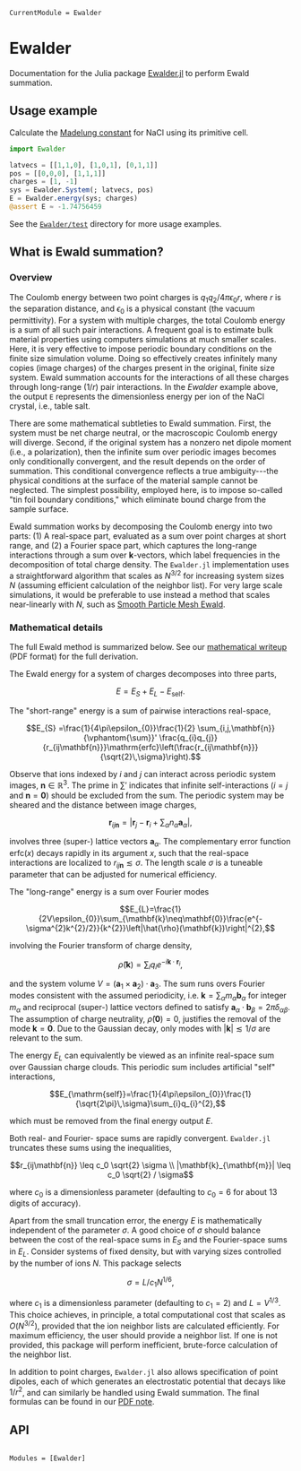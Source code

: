 ```@meta
CurrentModule = Ewalder
```

# Ewalder

Documentation for the Julia package
[Ewalder.jl](https://github.com/SunnySuite/Ewalder.jl) to perform Ewald
summation.

## Usage example

Calculate the [Madelung
constant](https://en.wikipedia.org/wiki/Madelung_constant) for NaCl using its
primitive cell.

```julia
import Ewalder

latvecs = [[1,1,0], [1,0,1], [0,1,1]]
pos = [[0,0,0], [1,1,1]]
charges = [1, -1]
sys = Ewalder.System(; latvecs, pos)
E = Ewalder.energy(sys; charges)
@assert E ≈ -1.74756459
```

See the [`Ewalder/test`](https://github.com/SunnySuite/Ewalder.jl/tree/main/test) directory for more usage examples.

## What is Ewald summation?

### Overview

The Coulomb energy between two point charges is $q_1 q_2 / 4\pi\epsilon_0 r$,
where $r$ is the separation distance, and $\epsilon_0$ is a physical constant
(the vacuum permittivity). For a system with multiple charges, the total Coulomb
energy is a sum of all such pair interactions. A frequent goal is to estimate
bulk material properties using computers simulations at much smaller scales.
Here, it is very effective to impose periodic boundary conditions on the finite
size simulation volume. Doing so effectively creates infinitely many copies
(image charges) of the charges present in the original, finite size system.
Ewald summation accounts for the interactions of all these charges through
long-range ($1/r$) pair interactions. In the _Ewalder_ example above, the output
`E` represents the dimensionless energy per ion of the NaCl crystal, i.e., table
salt.

There are some mathematical subtleties to Ewald summation. First, the system
must be net charge neutral, or the macroscopic Coulomb energy will diverge.
Second, if the original system has a nonzero net dipole moment (i.e., a
polarization), then the infinite sum over periodic images becomes only
conditionally convergent, and the result depends on the order of summation. This
conditional convergence reflects a true ambiguity---the physical conditions at
the surface of the material sample cannot be neglected. The simplest
possibility, employed here, is to impose so-called "tin foil boundary
conditions," which eliminate bound charge from the sample surface.

Ewald summation works by decomposing the Coulomb energy into two parts: (1) A
real-space part, evaluated as a sum over point charges at short range, and (2) a
Fourier space part, which captures the long-range interactions through a sum
over $\mathbf k$-vectors, which label frequencies in the decomposition of total
charge density. The `Ewalder.jl` implementation uses a straightforward algorithm
that scales as $N^{3/2}$ for increasing system sizes $N$ (assuming efficient
calculation of the neighbor list). For very large scale simulations, it would be
preferable to use instead a method that scales near-linearly with $N$, such as
[Smooth Particle Mesh Ewald](https://doi.org/10.1021/ct900275y).

### Mathematical details

The full Ewald method is summarized below. See our [mathematical
writeup](https://raw.githubusercontent.com/SunnySuite/Ewalder.jl/main/docs/math/ewald_review.pdf)
(PDF format) for the full derivation. 

The Ewald energy for a system of charges decomposes into three parts,

```math
E = E_S + E_L - E_\mathrm{self}.
```

The "short-range" energy is a sum of pairwise interactions real-space,
```math
E_{S} =\frac{1}{4\pi\epsilon_{0}}\frac{1}{2} \sum_{i,j,\mathbf{n}}{\vphantom{\sum}}' \frac{q_{i}q_{j}}{r_{ij\mathbf{n}}}\mathrm{erfc}\left(\frac{r_{ij\mathbf{n}}}{\sqrt{2}\,\sigma}\right).
```
Observe that ions indexed by $i$ and $j$ can interact across periodic system images, $\mathbf{n} \in \mathbb{R}^3$. The prime in $\sum'$ indicates that infinite self-interactions ($i=j$ and $\mathbf{n}=\mathbf{0}$) should be excluded from the sum. The periodic system may be sheared and the distance between image charges,
```math
\mathbf{r}_{ij\mathbf{n}} = \big|\mathbf{r}_j - \mathbf{r}_i + \sum_\alpha n_\alpha \mathbf{a}_\alpha \big|,
```
involves three (super-) lattice vectors $\mathbf{a}_\alpha$. The complementary error function $\mathrm{erfc}(x)$ decays rapidly in its argument $x$, such that the real-space interactions are localized to $r_{ij\mathbf{n}} \lesssim \sigma$. The length scale $\sigma$ is a tuneable parameter that can be adjusted for numerical efficiency.

The "long-range" energy is a sum over Fourier modes
```math
E_{L}=\frac{1}{2V\epsilon_{0}}\sum_{\mathbf{k}\neq\mathbf{0}}\frac{e^{-\sigma^{2}k^{2}/2}}{k^{2}}\left|\hat{\rho}(\mathbf{k})\right|^{2},
```
involving the Fourier transform of charge density,
```math
\hat{\rho}(\mathbf{k})=\sum_{i}q_{i}e^{-i\mathbf{k}\cdot\mathbf{r}_{i}},
```
and the system volume $V = (\mathbf{a}_1 \times \mathbf{a}_2) \cdot \mathbf{a}_3$. The sum runs overs Fourier modes consistent with the assumed periodicity, i.e. $\mathbf{k} = \sum_\alpha m_\alpha \mathbf{b}_\alpha$ for integer $m_\alpha$ and reciprocal (super-) lattice vectors defined to satisfy $\mathbf{a}_\alpha \cdot \mathbf{b}_\beta = 2\pi \delta_{\alpha \beta}$. The assumption of charge neutrality, $\hat{\rho}(\mathbf{0}) = 0$, justifies the removal of the mode $\mathbf{k}=\mathbf{0}$. Due to the Gaussian decay, only modes with $|\mathbf{k}| \lesssim 1/\sigma$ are relevant to the sum.

The energy $E_L$ can equivalently be viewed as an infinite real-space sum over Gaussian charge clouds. This periodic sum includes artificial "self" interactions,
```math
E_{\mathrm{self}}=\frac{1}{4\pi\epsilon_{0}}\frac{1}{\sqrt{2\pi}\,\sigma}\sum_{i}q_{i}^{2},
```
which must be removed from the final energy output $E$.

Both real- and Fourier- space sums are rapidly convergent. `Ewalder.jl` truncates these sums using the inequalities,
```math
r_{ij\mathbf{n}} \leq c_0 \sqrt{2} \sigma \\
|\mathbf{k}_{\mathbf{m}}| \leq c_0 \sqrt{2} / \sigma
```
where $c_0$ is a dimensionless parameter (defaulting to $c_0 = 6$ for about 13 digits of accuracy).

Apart from the small truncation error, the energy $E$ is mathematically independent of the parameter $\sigma$. A good choice of $\sigma$ should balance between the cost of the real-space sums in $E_S$ and the Fourier-space sums in $E_L$. Consider systems of fixed density, but with varying sizes controlled by the number of ions $N$. This package selects

```math
\sigma = L / c_1 N^{1/6},
```

where $c_1$ is a dimensionless parameter (defaulting to $c_1 = 2$) and $L = V^{1/3}$. This choice achieves, in principle, a total computational cost that scales as $O(N^{3/2})$, provided that the ion neighbor lists are calculated efficiently. For maximum efficiency, the user should provide a neighbor list. If one is not provided, this package will perform inefficient, brute-force calculation of the neighbor list.

In addition to point charges, `Ewalder.jl` also allows specification of point dipoles, each of which generates an electrostatic potential that decays like $1/r^2$, and can similarly be handled using Ewald summation. The final formulas can be found in our [PDF note](https://raw.githubusercontent.com/SunnySuite/Ewalder.jl/main/docs/math/ewald_review.pdf).

## API

```@index
```

```@autodocs
Modules = [Ewalder]
```
